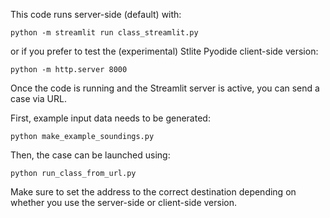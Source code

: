 This code runs server-side (default) with:

`python -m streamlit run class_streamlit.py`

or if you prefer to test the (experimental) Stlite Pyodide client-side version:

`python -m http.server 8000`

Once the code is running and the Streamlit server is active, you can send a case via URL.

First, example input data needs to be generated:

`python make_example_soundings.py`

Then, the case can be launched using:

`python run_class_from_url.py`

Make sure to set the address to the correct destination depending on whether you
use the server-side or client-side version.
